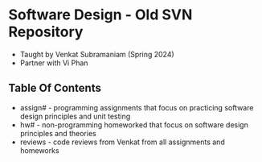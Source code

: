 # Software Design - Old SVN Repository
* Taught by Venkat Subramaniam (Spring 2024)
* Partner with Vi Phan

## Table Of Contents
* assign# - programming assignments that focus on practicing software design principles and unit testing
* hw# - non-programming homeworked that focus on software design principles and theories
* reviews - code reviews from Venkat from all assignments and homeworks
